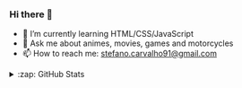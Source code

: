 ### Hi there 👋

- 🌱 I’m currently learning HTML/CSS/JavaScript
- 💬 Ask me about animes, movies, games and motorcycles
- 📫 How to reach me: [stefano.carvalho91@gmail.com](mailto:stefano.carvalho91@gmail.com)


<details>
  <summary>:zap: GitHub Stats</summary>
  
  <img align="left" alt="Meus Stats do GitHub" src="https://github-readme-stats-git-main-stefanorcarvalho.vercel.app/api?username=stefanorcarvalho&show_icons=true&hide_border=true&theme=transparent" />
  
</details>
